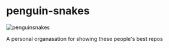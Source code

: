 # penguin-snakes
![penguinsnakes](https://github.com/pengusnake/.github/assets/127430703/6d863b98-bcd5-408d-a2a3-c47e2b16a4fb)

A personal organasation for showing these people's best repos

